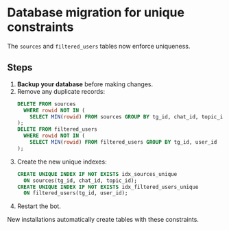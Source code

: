 # Database migration for unique constraints

The `sources` and `filtered_users` tables now enforce uniqueness.

## Steps

1. **Backup your database** before making changes.
2. Remove any duplicate records:
   ```sql
   DELETE FROM sources
     WHERE rowid NOT IN (
       SELECT MIN(rowid) FROM sources GROUP BY tg_id, chat_id, topic_id
   );
   DELETE FROM filtered_users
     WHERE rowid NOT IN (
       SELECT MIN(rowid) FROM filtered_users GROUP BY tg_id, user_id
   );
   ```
3. Create the new unique indexes:
   ```sql
   CREATE UNIQUE INDEX IF NOT EXISTS idx_sources_unique
     ON sources(tg_id, chat_id, topic_id);
   CREATE UNIQUE INDEX IF NOT EXISTS idx_filtered_users_unique
     ON filtered_users(tg_id, user_id);
   ```
4. Restart the bot.

New installations automatically create tables with these constraints.
